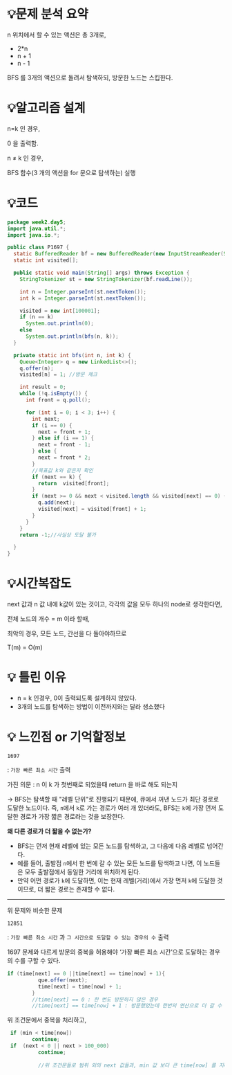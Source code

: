 # 💡**문제 분석 요약**

n 위치에서 할 수 있는 액션은 총 3개로,

- 2*n
- n + 1
- n - 1

BFS 를 3개의 액션으로 돌려서 탐색하되, 방문한 노드는 스킵한다.

# 💡**알고리즘 설계**

n=k 인 경우,

0 을 출력함.

n ≠ k 인 경우,

BFS 함수(3 개의 액션을 for 문으로 탐색하는) 실행

# 💡코드

```java
package week2.day5;
import java.util.*;
import java.io.*;

public class P1697 {
  static BufferedReader bf = new BufferedReader(new InputStreamReader(System.in));
  static int visited[];

  public static void main(String[] args) throws Exception {
    StringTokenizer st = new StringTokenizer(bf.readLine());

    int n = Integer.parseInt(st.nextToken());
    int k = Integer.parseInt(st.nextToken());

    visited = new int[100001];
    if (n == k)
      System.out.println(0);
    else
      System.out.println(bfs(n, k));
  }

  private static int bfs(int n, int k) {
    Queue<Integer> q = new LinkedList<>();
    q.offer(n);
    visited[n] = 1; //방문 체크

    int result = 0;
    while (!q.isEmpty()) {
      int front = q.poll();

      for (int i = 0; i < 3; i++) {
        int next;
        if (i == 0) {
          next = front + 1;
        } else if (i == 1) {
          next = front - 1;
        } else {
          next = front * 2;
        }
        //목표값 k와 같은지 확인
        if (next == k) {
          return  visited[front];
        }
        if (next >= 0 && next < visited.length && visited[next] == 0) {
          q.add(next);
          visited[next] = visited[front] + 1;
        }
      }
    }
    return -1;//사실상 도달 불가

  }
}

```

# 💡시간복잡도

next 값과 n 값 내에 k값이 있는 것이고, 각각의 값을 모두 하나의 node로 생각한다면,

전체 노드의 개수 = m 이라 할때,

최악의 경우, 모든 노드, 간선을 다 돌아야하므로

T(m) = O(m)

# 💡 틀린 이유

- n = k 인경우, 0이 출력되도록 설계하지 않았다.
- 3개의 노드를 탐색하는 방법이 이전까지와는 달라 생소했다

# 💡 느낀점 or 기억할정보

`1697`

: `가장 빠른 최소 시간`  출력

가진 의문 : n 이 k 가 첫번째로 되었을때 return 을 바로 해도 되는지

→ BFS는 탐색할 때 "레벨 단위"로 진행되기 때문에, 큐에서 꺼낸 노드가 최단 경로로 도달한 노드이다. 즉, `n`에서 `k`로 가는 경로가 여러 개 있더라도, BFS는 `k`에 가장 먼저 도달한 경로가 가장 짧은 경로라는 것을 보장한다.

**왜 다른 경로가 더 짧을 수 없는가?**

- BFS는 먼저 현재 레벨에 있는 모든 노드를 탐색하고, 그 다음에 다음 레벨로 넘어간다.
- 예를 들어, 출발점 `n`에서 한 번에 갈 수 있는 모든 노드를 탐색하고 나면, 이 노드들은 모두 출발점에서 동일한 거리에 위치하게 된다.
- 만약 어떤 경로가 `k`에 도달하면, 이는 현재 레벨(거리)에서 가장 먼저 `k`에 도달한 것이므로, 더 짧은 경로는 존재할 수 없다.

----

위 문제와 비슷한 문제

`12851`

: `가장 빠른 최소 시간`  과 `그 시간으로 도달할 수 있는 경우의 수` 출력

1697 문제와 다르게 방문의 중복을 허용해야 ‘가장 빠른 최소 시간’으로 도달하는 경우의 수를 구할 수 있다.

```java
if (time[next] == 0 ||time[next] == time[now] + 1){
          que.offer(next);
          time[next] = time[now] + 1;
        }
        //time[next] == 0 : 한 번도 방문하지 않은 경우
        //time[next] == time[now] + 1 : 방문했었는데 한번의 연산으로 더 갈 수 있는 경우
```

위 조건문에서 중복을 처리하고,

```java
 if (min < time[now])
        continue;
 if  (next < 0 || next > 100_000)
          continue;
          
          //위 조건문들로 범위 외의 next 값들과, min 값 보다 큰 time[now] 를 지나친다
```